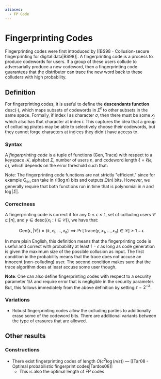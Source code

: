 ```yaml
---
aliases:
  - FP Code
---
```

# Fingerprinting Codes
Fingerprinting codes were first introduced by [[BS98 - Collusion-secure fingerprinting for digital data|BS98]]. A fingerprinting code is a process to produce codewords for users. If a group of these users collude to adversarially produce a new codeword, then a fingerprinting code guarantees that the distributor can trace the new word back to these colluders with high probability.
## Definition
For fingerprinting codes, it is useful to define the **descendants function** $\mathsf{desc}(\cdot)$, which maps subsets of codewords in $\Sigma^\ell$ to other subsets in the same space. Formally, if index $i$ as character $\sigma$, then there must be some $x_j$ which also has that character at index $i$. This captures the idea that a group of colluding pirates may be able to selectively choose their codewords, but they cannot forge characters at indices they didn't have access to.

### Syntax
A *fingerprinting code* is a tuple of functions $(\mathsf{Gen}, \mathsf{Trace})$ with respect to a keyspace $\mathcal{K}$, alphabet $\Sigma$, number of users $n$, and codeword length $\ell = \ell(\epsilon, c)$, which depends on the error threshold such that:

Note: The fingerprinting code functions are not strictly "efficient," since for example $\mathsf{G}_\mathsf{en}$ can take in $\mathcal{O}(\log n)$ bits and outputs $\Omega(n)$ bits. However, we generally require that both functions run in time that is polynomial in $n$ and $\log |\Sigma|$.

### Correctness
A fingerprinting code is correct if for any $0 \leq \epsilon \leq 1$, set of colluding users $\mathcal{C} \subseteq [n]$, and $y \in \mathsf{desc}(\{x_i: i \in \mathcal{C}\})$, we have that:

$$\mathsf{Gen}(\epsilon, |\mathcal{C}|) = (k, x_1, \ldots, x_n) \implies \Pr[\mathsf{Trace}(y, x_1, \ldots, x_n) \in \mathcal{C}] \geq 1 - \epsilon$$

In more plain English, this definition means that the fingerprinting code is useful and correct with probability at least $1 - \epsilon$ as long as code generation is given the maximum size of the possible collusion as input. The first condition in the probability means that the trace does not accuse an innocent (non-colluding) user. The second condition makes sure that the trace algorithm does at least accuse some user though.

**Note**: One can also define fingerprinting codes with respect to a security parameter $1/\lambda$ and require error that is negligible in the security parameter. But, this follows immediately from the above definition by setting $\epsilon = 2^{-\lambda}$.
### Variations
- Robust fingerprinting codes allow the colluding parties to additionally erase some of the codeword bits. There are additional variants between the type of erasures that are allowed.

## Other results


### Constructions
- There exist fingerprinting codes of length $O(c^2 \log (n / \varepsilon))$ — [[Tar08 - Optimal probabilistic fingerprint codes|Tardos08]]
	- This is also the optimal length of FP codes